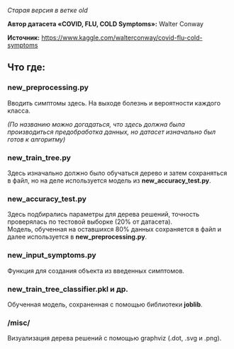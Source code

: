 <em>Старая версия в ветке old</em>

<b>Автор датасета «COVID, FLU, COLD Symptoms»:</b> Walter Conway

<b>Источник:</b> https://www.kaggle.com/walterconway/covid-flu-cold-symptoms

<h2>Что где:</h2>
<h3>new_preprocessing.py</h3>
<p>Вводить симптомы здесь. На выходе болезнь и вероятности каждого класса.</p>
<p><em>(По названию можно догадаться, что здесь должна была производиться
предобработка данных, но датасет изначально был готов к алгоритму)</em></p>

<h3>new_train_tree.py</h3>
<p>Здесь изначально должно было обучаться дерево и затем сохраняться в файл,
но на деле используется модель из <b>new_accuracy_test.py</b>.</p>

<h3>new_accuracy_test.py</h3>
<p>Здесь подбирались параметры для дерева решений, точность проверялась
по тестовой выборке (20% от датасета).<br>
Модель, обученная на оставшихся 80% данных сохраняется в файл и далее используется
в <b>new_preprocessing.py</b>.</p>

<h3>new_input_symptoms.py</h3>
<p>Функция для создания объекта из введенных симптомов.</p>

<h3>new_train_tree_classifier.pkl и др.</h3>
<p>Обученная модель, сохраненная с помощью библиотеки <b>joblib</b>.</p>

<h3>/misc/</h3>
<p>Визуализация дерева решений с помощью graphviz (.dot, .svg и .png).</p>